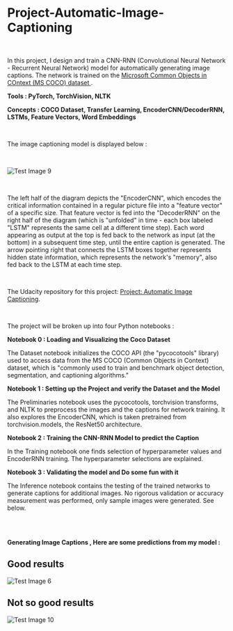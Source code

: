 # Project-Automatic-Image-Captioning

<br />

In this project, I design and train a CNN-RNN (Convolutional Neural Network - Recurrent Neural Network) model for automatically generating image captions. The network is trained on the [ Microsoft Common Objects in COntext (MS COCO) dataset ](http://cocodataset.org/#home). 

**Tools : PyTorch, TorchVision, NLTK**
<br />

**Concepts : COCO Dataset, Transfer Learning, EncoderCNN/DecoderRNN, LSTMs, Feature Vectors, Word Embeddings**

<br />

The image captioning model is displayed below :

<br />

![Test Image 9](https://github.com/george-kalitsios/Project-Automatic-Image-Captioning/blob/master/Images/encoder-decoder.png)

<br />

The left half of the diagram depicts the "EncoderCNN", which encodes the critical information contained in a regular picture file into a "feature vector" of a specific size. That feature vector is fed into the "DecoderRNN" on the right half of the diagram (which is "unfolded" in time - each box labeled "LSTM" represents the same cell at a different time step). Each word appearing as output at the top is fed back to the network as input (at the bottom) in a subsequent time step, until the entire caption is generated. The arrow pointing right that connects the LSTM boxes together represents hidden state information, which represents the network's "memory", also fed back to the LSTM at each time step.

<br />

The Udacity repository for this project: [Project: Automatic Image Captioning](https://github.com/udacity/CVND---Image-Captioning-Project). 

<br />

The project will be broken up into four Python notebooks :

**Notebook 0 : Loading and Visualizing the Coco Dataset**

The Dataset notebook initializes the COCO API (the "pycocotools" library) used to access data from the MS COCO (Common Objects in Context) dataset, which is "commonly used to train and benchmark object detection, segmentation, and captioning algorithms."

**Notebook 1 : Setting up the Project and verify the Dataset and the Model**

The Preliminaries notebook uses the pycocotools, torchvision transforms, and NLTK to preprocess the images and the captions for network training. It also explores the EncoderCNN, which is taken pretrained from torchvision.models, the ResNet50 architecture.

**Notebook 2 : Training the CNN-RNN Model to predict the Caption**

In the Training notebook one finds selection of hyperparameter values and EncoderRNN training. The hyperparameter selections are explained.

**Notebook 3 : Validating the model and Do some fun with it**

The Inference notebook contains the testing of the trained networks to generate captions for additional images. No rigorous validation or accuracy measurement was performed, only sample images were generated. See below.

<br />
<br />

**Generating Image Captions , Here are some predictions from my model :**

## Good results

![Test Image 6](https://github.com/george-kalitsios/Project-Automatic-Image-Captioning/blob/master/Images/results.png)


## Not so good results

![Test Image 10](https://github.com/george-kalitsios/Project-Automatic-Image-Captioning/blob/master/Images/negativeresults.png)



